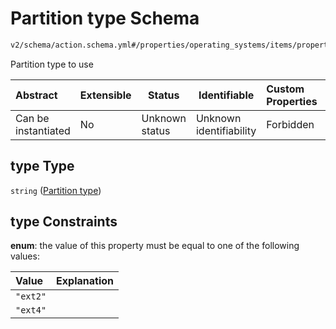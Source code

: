 # Partition type Schema

```txt
v2/schema/action.schema.yml#/properties/operating_systems/items/properties/steps/items/properties/actions/items/oneOf/12/properties/fastboot:format/properties/type
```

Partition type to use


| Abstract            | Extensible | Status         | Identifiable            | Custom Properties | Additional Properties | Access Restrictions | Defined In                                                           |
| :------------------ | ---------- | -------------- | ----------------------- | :---------------- | --------------------- | ------------------- | -------------------------------------------------------------------- |
| Can be instantiated | No         | Unknown status | Unknown identifiability | Forbidden         | Allowed               | none                | [device.schema.json\*](../device.schema.json "open original schema") |

## type Type

`string` ([Partition type](device-properties-operating-systems-operating-system-properties-steps-step-properties-group-step-action-oneof-fastbootformat-action-properties-fastbootformat-action-properties-partition-type.md))

## type Constraints

**enum**: the value of this property must be equal to one of the following values:

| Value    | Explanation |
| :------- | ----------- |
| `"ext2"` |             |
| `"ext4"` |             |
